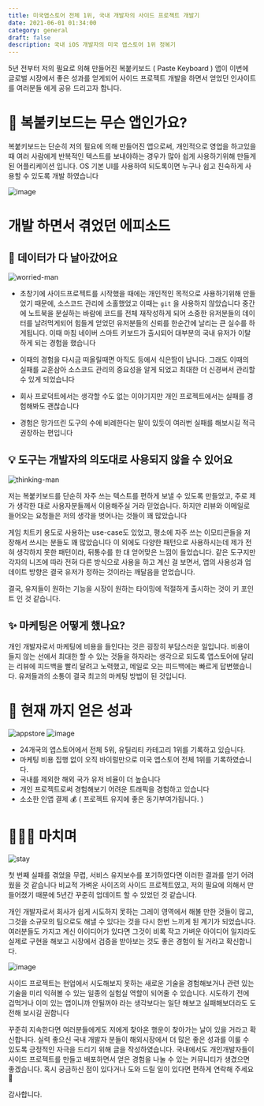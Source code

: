 ```yaml
---
title: 미국앱스토어 전체 1위, 국내 개발자의 사이드 프로젝트 개발기
date: 2021-06-01 01:34:00
category: general
draft: false
description: 국내 iOS 개발자의 미국 앱스토어 1위 정복기
---
```


5년 전부터 저의 필요로 의해 만들어진 복붙키보드 ( Paste Keyboard ) 앱이 이번에 글로벌 시장에서 좋은 성과를 얻게되어 사이드 프로젝트 개발을 하면서 얻었던 인사이트를 여러분들 에게 공유 드리고자 합니다. 

# 🧐  복붙키보드는 무슨 앱인가요? 

복붙키보드는 단순히 저의 필요에 의해 만들어진 앱으로써, 개인적으로 영업을 하고있을때 여러 사람에게 반복적인 텍스트를 보내야하는 경우가 많아 쉽게 사용하기위해 만들게된 어플리케이션 입니다.  OS 기본 UI를 사용하여 되도록이면 누구나 쉽고 친숙하게 사용할 수 있도록 개발 하였습니다 


![image](https://user-images.githubusercontent.com/45546296/120223917-53596480-c27d-11eb-9660-02c5967cbdac.png)


# 개발 하면서 겪었던 에피소드 

## 🤯  데이터가 다 날아갔어요 

![worried-man](https://user-images.githubusercontent.com/45546296/120223728-01b0da00-c27d-11eb-8eee-fee785921446.jpg)

- 초창기에 사이드프로젝트를 시작했을 때에는 개인적인 목적으로 사용하기위해 만들었기 때문에, 소스코드 관리에 소홀했었고 이때는 `git` 을 사용하지 않았습니다 중간에 노트북을 분실하는 바람에 코드를 전체 재작성하게 되어 소중한 유저분들의 데이터를 날려먹게되어 힘들게 얻었던 유저분들의 신뢰를 한순간에 날리는 큰 실수를 하게됩니다.  이때 마침 네이버 스마트 키보드가 출시되어 대부분의 국내 유저가 이탈하게 되는 경험을 했습니다 

- 이때의 경험을 다시금 떠올릴때면 아직도 등에서 식은땀이 납니다. 그래도 이때의 실패를 교훈삼아 소스코드 관리의 중요성을 알게 되었고 최대한 더 신경써서 관리할 수 있게 되었습니다 

- 회사 프로덕트에서는 생각할 수도 없는 이야기지만 개인 프로젝트에서는 실패를 경험해봐도 괜찮습니다 
- 경험은 망가뜨린 도구의 수에 비례한다는 말이 있듯이 여러번 실패를  해보시길 적극 권장하는 편입니다 


## 💡 도구는 개발자의 의도대로 사용되지 않을 수 있어요 


![thinking-man](https://user-images.githubusercontent.com/45546296/120223844-33c23c00-c27d-11eb-96a8-5f3ca770b323.jpg)

저는 복붙키보드를 단순히 자주 쓰는 텍스트를 편하게 보낼 수 있도록 만들었고, 주로 제가 생각한 대로 사용자분들께서 이용해주실 거라 믿었습니다. 하지만 리뷰와 이메일로 들어오는 요청들은 저의 생각을 벗어나는 것들이 꽤 많았습니다

게임 치트키 용도로 사용하는 use-case도 있었고,
평소에 자주 쓰는 이모티콘들을 저장해서 쓰시는 분들도 꽤 많았습니다
이 외에도 다양한 패턴으로 사용하시는데 제가 전혀 생각하지 못한 패턴이라, 뒤통수를 한 대 얻어맞은 느낌이 들었습니다.
같은 도구지만 각자의 니즈에 따라 전혀 다른 방식으로 사용을 하고 계신 걸 보면서, 앱의 사용성과 업데이트 방향은 결국 유저가 정하는 것이라는 깨달음을 얻었습니다.

결국, 유저들이 원하는 기능을 시장이 원하는 타이밍에 적절하게 출시하는 것이 키 포인트 인 것 같습니다.

## ✨  마케팅은 어떻게 했나요? 

개인 개발자로서 마케팅에 비용을 들인다는 것은 굉장히 부담스러운 일입니다.
비용이 들지 않는 선에서 최대한 할 수 있는 것들을 하자라는 생각으로
되도록 앱스토어에 달리는 리뷰에 피드백을 빨리 달려고 노력했고, 메일로 오는 피드백에는 빠르게 답변했습니다.
유저들과의 소통이 결국 최고의 마케팅 방법이 된 것입니다.

# 🚀 현재 까지 얻은 성과 
![appstore](https://user-images.githubusercontent.com/45546296/120224529-99fb8e80-c27e-11eb-926b-de43dc63c9a0.png)
![image](https://user-images.githubusercontent.com/45546296/120224650-cd3e1d80-c27e-11eb-8e78-ab8d94d9190b.png)

- 24개국의 앱스토어에서 전체 5위, 유틸리티 카테고리 1위를 기록하고 있습니다.
- 마케팅 비용 집행 없이 오직 바이럴만으로  미국 앱스토어 전체 1위를 기록하였습니다.
- 국내를 제외한 해외 국가 유저 비율이 더 높습니다
- 개인 프로젝트로써 경험해보기 어려운 트래픽을 경험하고 있습니다
- 소소한 인앱 결제 💰 ( 프로젝트 유지에 좋은 동기부여가됩니다. ) 

# 🙇🏻‍♂️ 마치며 

![stay](https://user-images.githubusercontent.com/45546296/120223418-86e7bf00-c27c-11eb-85da-d21844f43b38.png)

첫 번째 실패를 겪었을 무렵, 서비스 유지보수를 포기하였다면 이러한 결과를 얻기 어려웠을 것 같습니다
비교적 가벼운 사이즈의 사이드 프로젝트였고, 저의 필요에 의해서 만들어졌기 때문에 5년간 꾸준히 업데이트 할 수 있었던 것 같습니다.

개인 개발자로서 회사가 쉽게 시도하지 못하는 그레이 영역에서 해볼 만한 것들이 많고, 그것을 소규모의 팀으로도 해낼 수 있다는 것을 다시 한번 느끼게 된 계기가 되었습니다. 여러분들도 가지고 계신 아이디어가 있다면 그것이 비록 작고 가벼운 아이디어 일지라도 실제로 구현을 해보고 시장에서 검증을 받아보는 것도 좋은 경험이 될 거라고 확신합니다.

![image](https://user-images.githubusercontent.com/45546296/120223561-b8608a80-c27c-11eb-8c51-4094348ba1e9.gif)

사이드 프로젝트는 현업에서 시도해보지 못하는 새로운 기술을 경험해보거나 관련 있는 기술을 미리 익혀볼 수 있는 일종의  실험실 역할이 되어줄 수 있습니다. 시도하기 전에 겁먹거나 이미 있는 앱이니까 안될꺼야 라는 생각보다는 일단 해보고 실패해보더라도 도전해 보시길 권합니다

꾸준히 지속한다면 여러분들에게도  저에게 찾아온 행운이 찾아가는 날이 있을 거라고 확신합니다.
실력 좋으신 국내 개발자 분들이 해외시장에서 더 많은 좋은 성과를 이룰 수 있도록 긍정적인 자극을 드리기 위해 글을 작성하였습니다. 국내에서도 개인개발자들이 사이드 프로젝트를 만들고 배포하면서 얻은 경험을 나눌 수 있는 커뮤니티가 생겼으면 좋겠습니다. 혹시 궁금하신 점이 있다거나 도와 드릴 일이 있다면 편하게 연락해 주세요 🥰

감사합니다. 

